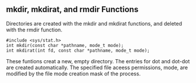 ## mkdir, mkdirat, and rmdir Functions

Directories are created with the mkdir and mkdirat functions, and deleted with the rmdir function.

```
#include <sys/stat.h>
int mkdir(const char *pathname, mode_t mode);
int mkdirat(int fd, const char *pathname, mode_t mode);
```
These funtions creat a new, empty directory. The entries for dot and dot-dot are created automatically.
The specified file aceess permissions, mode, are modified by the file mode creation mask of the process.
